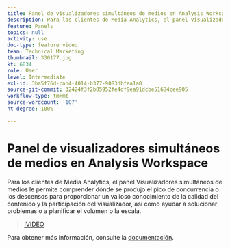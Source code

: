 ```yaml
---
title: Panel de visualizadores simultáneos de medios en Analysis Workspace
description: Para los clientes de Media Analytics, el panel Visualizadores simultáneos de medios le permite comprender dónde se produjo el pico de concurrencia o los descensos para proporcionar un valioso conocimiento de la calidad del contenido y la participación del visualizador, así como ayudar a solucionar problemas o a planificar el volumen o la escala.
feature: Panels
topics: null
activity: use
doc-type: feature video
team: Technical Marketing
thumbnail: 330177.jpg
kt: 6834
role: User
level: Intermediate
exl-id: 3ba5f76d-cab4-4014-b377-9083dbfea1a0
source-git-commit: 32424f3f2b05952fe4df9ea91dcbe51684cee905
workflow-type: tm+mt
source-wordcount: '107'
ht-degree: 100%

---
```


# Panel de visualizadores simultáneos de medios en Analysis Workspace

Para los clientes de Media Analytics, el panel Visualizadores simultáneos de medios le permite comprender dónde se produjo el pico de concurrencia o los descensos para proporcionar un valioso conocimiento de la calidad del contenido y la participación del visualizador, así como ayudar a solucionar problemas o a planificar el volumen o la escala.

>[!VIDEO](https://video.tv.adobe.com/v/330177/?quality=12&learn=on)

Para obtener más información, consulte la [documentación](https://experienceleague.adobe.com/docs/analytics/analyze/analysis-workspace/panels/media-concurrent-viewers.html?lang=es#analysis-workspace).
